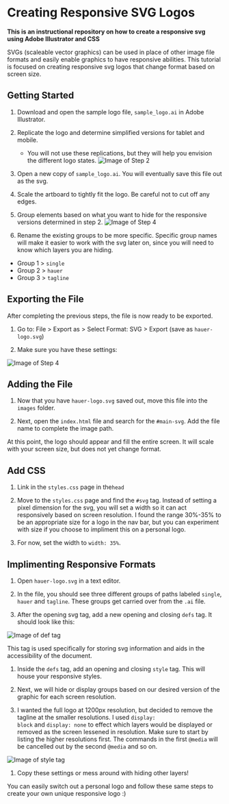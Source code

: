 # Creating Responsive SVG Logos
<b> This is an instructional repository on how to create a responsive svg using Adobe Illustrator and CSS </b>

SVGs (scaleable vector graphics) can be used in place of other image file formats and easily enable graphics to have responsive abilities. This tutorial is focused on creating responsive svg logos that change format based on screen size. 

## Getting Started

1. Download and open the sample logo file, <code>sample_logo.ai</code> in Adobe Illustrator. 
   
1. Replicate the logo and determine simplified versions for tablet and mobile.
    * You will not use these replications, but they will help you envision the different logo states.
![Image of Step 2](https://github.com/JuliaSchantz/responsive-svg_peer-lesson/blob/main/Images/Step%202.png)
    
1. Open a new copy of <code>sample_logo.ai</code>. You will eventually save this file out as the svg.

1. Scale the artboard to tightly fit the logo. Be careful not to cut off any edges.

1. Group elements based on what you want to hide for the responsive versions determined in step 2.
![Image of Step 4](https://github.com/JuliaSchantz/responsive-svg_peer-lesson/blob/main/Images/Step%204.png)

1. Rename the existing groups to be more specific. Specific group names will make it easier to work with the svg later on, since you will need to know which layers you are hiding.

* Group 1 > <code>single</code>
* Group 2 > <code>hauer</code>
* Group 3 > <code>tagline</code>

## Exporting the File
After completing the previous steps, the file is now ready to be exported.

1. Go to:  File > Export as > Select Format: SVG > Export (save as <code>hauer-logo.svg</code>)

1. Make sure you have these settings:

![Image of Step 4](https://github.com/JuliaSchantz/responsive-svg_peer-lesson/blob/main/Images/Step%206.png)

## Adding the File

1. Now that you have <code>hauer-logo.svg</code> saved out, move this file into the <code>images</code> folder.

1. Next, open the <code>index.html</code> file and search for the <code>#main-svg</code>. Add the file name to complete the image path.

At this point, the logo should appear and fill the entire screen. It will scale with your screen size, but does not yet change format.

## Add CSS

1. Link in the <code>styles.css</code> page in the<code>head</code>

1. Move to the <code>styles.css</code> page and find the <code>#svg</code> tag. Instead of setting a pixel dimension for the svg, you will set a width so it can act responsively based on screen resolution. I found the range 30%-35% to be an appropriate size for a logo in the nav bar, but you can experiment with size if you choose to impliment this on a personal logo.

1. For now, set the width to <code>width: 35%</code>.

## Implimenting Responsive Formats

1. Open <code>hauer-logo.svg</code> in a text editor.

1. In the file, you should see three different groups of paths labeled <code>single</code>, <code>hauer</code> and <code>tagline</code>. These groups get carried over from the <code>.ai</code> file.

1. After the opening svg tag, add a new opening and closing <code>defs</code> tag. It should look like this: 

![Image of def tag](https://github.com/JuliaSchantz/responsive-svg_peer-lesson/blob/main/Images/Example_def%20tag.png)

This tag is used specifically for storing svg information and aids in the accessibility of the document.

1. Inside the <code>defs</code> tag, add an opening and closing <code>style</code> tag. This will house your responsive styles.

1. Next, we will hide or display groups based on our desired version of the graphic for each screen resolution.

1. I wanted the full logo at 1200px resolution, but decided to remove the tagline at the smaller resolutions. I used <code>display: block</code> and <code>display: none</code> to effect which layers would be displayed or removed as the screen lessened in resolution. Make sure to start by listing the higher resolutions first. The commands in the first <code>@media</code> will be cancelled out by the second <code>@media</code> and so on.

![Image of style tag](https://github.com/JuliaSchantz/responsive-svg_peer-lesson/blob/main/Images/Example_style%20tag.png)

1. Copy these settings or mess around with hiding other layers!

You can easily switch out a personal logo and follow these same steps to create your own unique responsive logo :)
